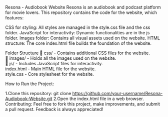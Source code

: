 Resona - Audiobook Website
Resona is an audiobook and podcast platform for movie lovers. This repository contains the code for the website, which features:

CSS for styling: All styles are managed in the style.css file and the css folder.
JavaScript for interactivity: Dynamic functionalities are in the js folder.
Images folder: Contains all visual assets used on the website.
HTML structure: The core index.html file builds the foundation of the website.


Folder Structure
📁 css/      - Contains additional CSS files for the website.  
📁 images/   - Holds all the images used on the website.  
📁 js/       - Includes JavaScript files for interactivity.  
index.html   - Main HTML file for the website.  
style.css    - Core stylesheet for the website.  

How to Run the Project:

1.Clone this repository:
git clone https://github.com/your-username/Resona-Audiobook-Website.git
2.Open the index.html file in a web browser.
Contributing:
Feel free to fork this project, make improvements, and submit a pull request. Feedback is always appreciated!


